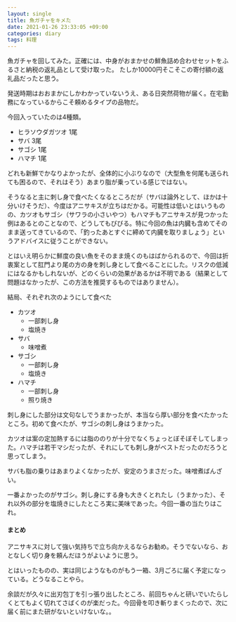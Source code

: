 ```yaml
---
layout: single
title: 魚ガチャをキメた
date: 2021-01-26 23:33:05 +09:00
categories: diary
tags: 料理
---
```


魚ガチャを回してみた。正確には、中身がおまかせの鮮魚詰め合わせセットをふるさと納税の返礼品として受け取った。
たしか10000円そこそこの寄付額の返礼品だったと思う。

発送時期はおおまかにしかわかっていないうえ、ある日突然荷物が届く。在宅勤務になっているからこそ頼めるタイプの品物だ。

今回入っていたのは4種類。

 - ヒラソウダガツオ 1尾
 - サバ 3尾
 - サゴシ 1尾
 - ハマチ 1尾

どれも新鮮でかなりよかったが、全体的に小ぶりなので（大型魚を何尾も送られても困るので、それはそう）あまり脂が乗っている感じではない。

そうなると主に刺し身で食べたくなるところだが（サバは論外として、ほかは十分いけそうだ）、今度はアニサキスが立ちはだかる。可能性は低いとはいうものの、カツオもサゴシ（サワラの小さいやつ）もハマチもアニサキスが見つかった例はあるとのことなので、どうしてもびびる。特に今回の魚は内臓も含めてそのまま送ってきているので、「釣ったあとすぐに締めて内臓を取りましょう」というアドバイスに従うことができない。

とはいえ明らかに鮮度の良い魚をそのまま焼くのもはばかられるので、今回は折衷案として肛門より尾の方の身を刺し身として食べることにした。リスクの低減にはなるかもしれないが、どのくらいの効果があるかは不明である（結果として問題はなかったが、この方法を推奨するものではありません）。

結局、それぞれ次のようにして食べた

  - カツオ
    - 一部刺し身
    - 塩焼き
  - サバ
    - 味噌煮
  - サゴシ
    - 一部刺し身
    - 塩焼き
  - ハマチ
    - 一部刺し身
    - 照り焼き


刺し身にした部分は文句なしでうまかったが、本当なら厚い部分を食べたかったところ。初めて食べたが、サゴシの刺し身はうまかった。

カツオは案の定加熱するには脂ののりが十分でなくちょっとぼそぼそしてしまった。ハマチは若干マシだったが、それにしても刺し身がベストだったのだろうと思ってしまう。

サバも脂の乗りはあまりよくなかったが、安定のうまさだった。味噌煮ばんざい。

一番よかったのがサゴシ。刺し身にする身も大きくとれたし（うまかった）、それ以外の部分を塩焼きにしたところ実に美味であった。今回一番の当たりはこれ。

#### まとめ

アニサキスに対して強い気持ちで立ち向かえるならお勧め。そうでないなら、おとなしく切り身を頼んだほうがよいように思う。

とはいったものの、実は同じようなものがもう一箱、3月ごろに届く予定になっている。どうなることやら。

余談だが久々に出刃包丁を引っ張り出したところ、前回ちゃんと研いでいたらしくとてもよく切れてさばくのが楽だった。今回骨を叩き斬りまくったので、次に届く前にまた研がないといけないな。。






